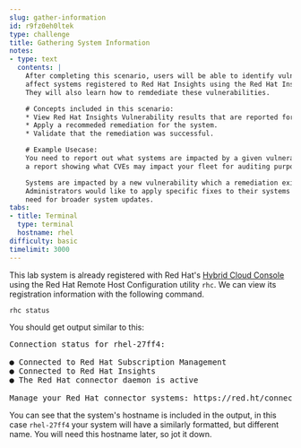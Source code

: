 ```yaml
---
slug: gather-information
id: r9fz0eh0ltek
type: challenge
title: Gathering System Information
notes:
- type: text
  contents: |
    After completing this scenario, users will be able to identify vulnerabilities that
    affect systems registered to Red Hat Insights using the Red Hat Insights Vulnerability tool. 
    They will also learn how to remdediate these vulnerabilities.

    # Concepts included in this scenario:
    * View Red Hat Insights Vulnerability results that are reported for the system on console.redhat.com.
    * Apply a recommeded remediation for the system.
    * Validate that the remediation was successful.

    # Example Usecase:
    You need to report out what systems are impacted by a given vulnerability, or generate
    a report showing what CVEs may impact your fleet for auditing purposes.

    Systems are impacted by a new vulnerability which a remediation exists for.
    Administrators would like to apply specific fixes to their systems without the
    need for broader system updates.
tabs:
- title: Terminal
  type: terminal
  hostname: rhel
difficulty: basic
timelimit: 3000
---
```

This lab system is already registered with Red Hat's [Hybrid Cloud Console](https://cloud.redhat.com) using the Red Hat Remote Host Configuration utility `rhc`.  We can view its registration information with the following command.

```
rhc status
```

You should get output similar to this:

<pre class=file>
Connection status for rhel-27ff4:

● Connected to Red Hat Subscription Management
● Connected to Red Hat Insights
● The Red Hat connector daemon is active

Manage your Red Hat connector systems: https://red.ht/connector
</pre>

You can see that the system's hostname is included in the output, in this case `rhel-27ff4` your system will have a similarly formatted, but different name. You will need this hostname later, so jot it down.

